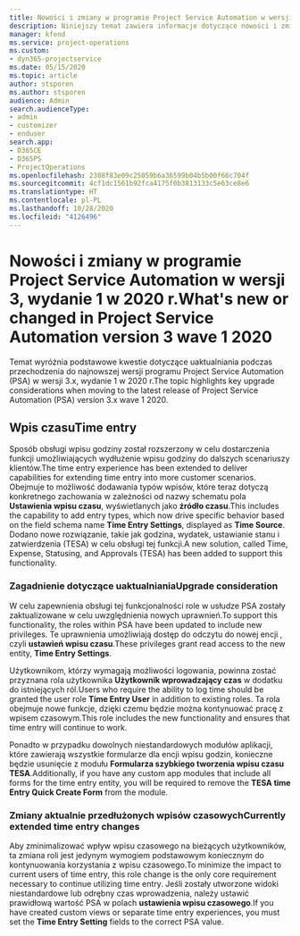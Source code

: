 ```yaml
---
title: Nowości i zmiany w programie Project Service Automation w wersji 3.x, wydanie 1 w 2020 r.
description: Niniejszy temat zawiera informacje dotyczące nowości i zmian w programie Project Service Automation w wersji 3, wydanie 1 z 2020 r.
manager: kfend
ms.service: project-operations
ms.custom:
- dyn365-projectservice
ms.date: 05/15/2020
ms.topic: article
author: stsporen
ms.author: stsporen
audience: Admin
search.audienceType:
- admin
- customizer
- enduser
search.app:
- D365CE
- D365PS
- ProjectOperations
ms.openlocfilehash: 2308f83e09c25059b6a36599b04b5b00f66c704f
ms.sourcegitcommit: 4cf1dc1561b92fca4175f0b3813133c5e63ce8e6
ms.translationtype: HT
ms.contentlocale: pl-PL
ms.lasthandoff: 10/28/2020
ms.locfileid: "4126496"
---
```

# <a name="whats-new-or-changed-in-project-service-automation-version-3-wave-1-2020"></a><span data-ttu-id="594d7-103">Nowości i zmiany w programie Project Service Automation w wersji 3, wydanie 1 w 2020 r.</span><span class="sxs-lookup"><span data-stu-id="594d7-103">What's new or changed in Project Service Automation version 3 wave 1 2020</span></span>
<span data-ttu-id="594d7-104">Temat wyróżnia podstawowe kwestie dotyczące uaktualniania podczas przechodzenia do najnowszej wersji programu Project Service Automation (PSA) w wersji 3.x, wydanie 1 w 2020 r.</span><span class="sxs-lookup"><span data-stu-id="594d7-104">The topic highlights key upgrade considerations when moving to the latest release of Project Service Automation (PSA) version 3.x wave 1 2020.</span></span>

## <a name="time-entry"></a><span data-ttu-id="594d7-105">Wpis czasu</span><span class="sxs-lookup"><span data-stu-id="594d7-105">Time entry</span></span>
<span data-ttu-id="594d7-106">Sposób obsługi wpisu godziny został rozszerzony w celu dostarczenia funkcji umożliwiających wydłużenie wpisu godziny do dalszych scenariuszy klientów.</span><span class="sxs-lookup"><span data-stu-id="594d7-106">The time entry experience has been extended to deliver capabilities for extending time entry into more customer scenarios.</span></span> <span data-ttu-id="594d7-107">Obejmuje to możliwość dodawania typów wpisów, które teraz dotyczą konkretnego zachowania w zależności od nazwy schematu pola **Ustawienia wpisu czasu**, wyświetlanych jako **źródło czasu**.</span><span class="sxs-lookup"><span data-stu-id="594d7-107">This includes the capability to add entry types, which now drive specific behavior based on the field schema name **Time Entry Settings**, displayed as **Time Source**.</span></span> <span data-ttu-id="594d7-108">Dodano nowe rozwiązanie, takie jak godzina, wydatek, ustawianie stanu i zatwierdzenia (TESA) w celu obsługi tej funkcji.</span><span class="sxs-lookup"><span data-stu-id="594d7-108">A new solution, called Time, Expense, Statusing, and Approvals (TESA) has been added to support this functionality.</span></span>

### <a name="upgrade-consideration"></a><span data-ttu-id="594d7-109">Zagadnienie dotyczące uaktualniania</span><span class="sxs-lookup"><span data-stu-id="594d7-109">Upgrade consideration</span></span>
<span data-ttu-id="594d7-110">W celu zapewnienia obsługi tej funkcjonalności role w usłudze PSA zostały zaktualizowane w celu uwzględnienia nowych uprawnień.</span><span class="sxs-lookup"><span data-stu-id="594d7-110">To support this functionality, the roles within PSA have been updated to include new privileges.</span></span> <span data-ttu-id="594d7-111">Te uprawnienia umożliwiają dostęp do odczytu do nowej encji , czyli **ustawień wpisu czasu**.</span><span class="sxs-lookup"><span data-stu-id="594d7-111">These privileges grant read access to the new entity, **Time Entry Settings**.</span></span>

<span data-ttu-id="594d7-112">Użytkownikom, którzy wymagają możliwości logowania, powinna zostać przyznana rola użytkownika **Użytkownik wprowadzający czas** w dodatku do istniejących ról.</span><span class="sxs-lookup"><span data-stu-id="594d7-112">Users who require the ability to log time should be granted the user role **Time Entry User** in addition to existing roles.</span></span> <span data-ttu-id="594d7-113">Ta rola obejmuje nowe funkcje, dzięki czemu będzie można kontynuować pracę z wpisem czasowym.</span><span class="sxs-lookup"><span data-stu-id="594d7-113">This role includes the new functionality and ensures that time entry will continue to work.</span></span>

<span data-ttu-id="594d7-114">Ponadto w przypadku dowolnych niestandardowych modułów aplikacji, które zawierają wszystkie formularze dla encji wpisu godzin, konieczne będzie usunięcie z modułu **Formularza szybkiego tworzenia wpisu czasu TESA**.</span><span class="sxs-lookup"><span data-stu-id="594d7-114">Additionally, if you have any custom app modules that include all forms for the time entry entity, you will be required to remove the **TESA time Entry Quick Create Form** from the module.</span></span>

### <a name="currently-extended-time-entry-changes"></a><span data-ttu-id="594d7-115">Zmiany aktualnie przedłużonych wpisów czasowych</span><span class="sxs-lookup"><span data-stu-id="594d7-115">Currently extended time entry changes</span></span>
<span data-ttu-id="594d7-116">Aby zminimalizować wpływ wpisu czasowego na bieżących użytkowników, ta zmiana roli jest jedynym wymogiem podstawowym koniecznym do kontynuowania korzystania z wpisu czasowego.</span><span class="sxs-lookup"><span data-stu-id="594d7-116">To minimize the impact to current users of time entry, this role change is the only core requirement necessary to continue utilizing time entry.</span></span> <span data-ttu-id="594d7-117">Jeśli zostały utworzone widoki niestandardowe lub odrębny czas wprowadzenia, należy ustawić prawidłową wartość PSA w polach **ustawienia wpisu czasowego**.</span><span class="sxs-lookup"><span data-stu-id="594d7-117">If you have created custom views or separate time entry experiences, you must set the **Time Entry Setting** fields to the correct PSA value.</span></span>

